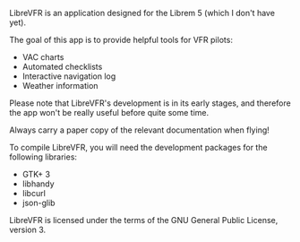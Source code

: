 LibreVFR is an application designed for the Librem 5 (which I don't have yet).

The goal of this app is to provide helpful tools for VFR pilots:
  - VAC charts
  - Automated checklists
  - Interactive navigation log
  - Weather information

Please note that LibreVFR's development is in its early stages, and therefore
the app won't be really useful before quite some time.

Always carry a paper copy of the relevant documentation when flying!

To compile LibreVFR, you will need the development packages for the
following libraries:
  - GTK+ 3
  - libhandy
  - libcurl
  - json-glib

LibreVFR is licensed under the terms of the GNU General Public License,
version 3.
